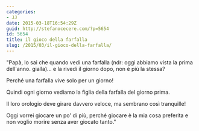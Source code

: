```yaml
---
categories:
- JJ
date: 2015-03-18T16:54:29Z
guid: http://stefanocecere.com/?p=5654
id: 5654
title: il gioco della farfalla
slug: /2015/03/il-gioco-della-farfalla/
---
```


"Papà, lo sai che quando vedi una farfalla (ndr: oggi abbiamo vista la prima dell'anno. gialla)… e la rivedi il giorno dopo, non è più la stessa?
  
Perché una farfalla vive solo per un giorno!
  
Quindi ogni giorno vediamo la figlia della farfalla del giorno prima.
  
Il loro orologio deve girare davvero veloce, ma sembrano così tranquille!
  
Oggi vorrei giocare un po' di più, perché giocare è la mia cosa preferita e non voglio morire senza aver giocato tanto."